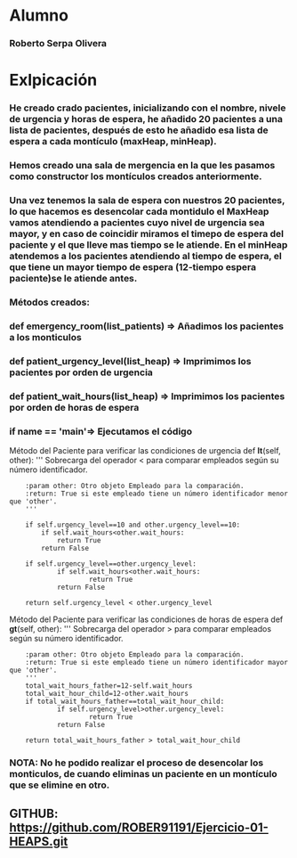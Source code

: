 # Alumno
### Roberto Serpa Olivera


# Exlpicación

### He creado crado pacientes, inicializando con el nombre, nivele de urgencia y horas de espera, he añadido 20 pacientes a una lista de pacientes, después de esto he añadido esa lista de espera a cada montículo (maxHeap, minHeap).
### Hemos creado una sala de mergencia en la que les pasamos como constructor los montículos creados anteriormente.

### Una vez tenemos la sala de espera con nuestros 20 pacientes, lo que hacemos es desencolar cada montidulo el MaxHeap vamos atendiendo a pacientes cuyo nivel de urgencia sea mayor, y en caso de coincidir miramos el timepo de espera del paciente y el que lleve mas tiempo se le atiende. En el minHeap atendemos a los pacientes atendiendo al tiempo de espera, el que tiene un mayor tiempo de espera (12-tiempo espera paciente)se le atiende antes.

### Métodos creados:
### def emergency_room(list_patients) => Añadimos los pacientes a los monticulos
### def patient_urgency_level(list_heap) => Imprimimos los pacientes por orden de urgencia
### def patient_wait_hours(list_heap) => Imprimimos los pacientes por orden de horas de espera
### if __name__ == '__main__'=> Ejecutamos el código

Método del Paciente para verificar las condiciones de urgencia
    def __lt__(self, other):
        '''
        Sobrecarga del operador < para comparar empleados según su número identificador.

        :param other: Otro objeto Empleado para la comparación.
        :return: True si este empleado tiene un número identificador menor que 'other'.
        '''

        if self.urgency_level==10 and other.urgency_level==10:
            if self.wait_hours<other.wait_hours:
                return True
            return False
        
        if self.urgency_level==other.urgency_level:
                if self.wait_hours<other.wait_hours:
                        return True
                return False
				
        return self.urgency_level < other.urgency_level


Método del Paciente para verificar las condiciones de horas de espera
    def __gt__(self, other):
        '''
        Sobrecarga del operador > para comparar empleados según su número identificador.

        :param other: Otro objeto Empleado para la comparación.
        :return: True si este empleado tiene un número identificador mayor que 'other'.
        '''
        total_wait_hours_father=12-self.wait_hours
        total_wait_hour_child=12-other.wait_hours
        if total_wait_hours_father==total_wait_hour_child:
                if self.urgency_level>other.urgency_level:
                        return True
                return False
        
        return total_wait_hours_father > total_wait_hour_child

### NOTA: No he podido realizar el proceso de desencolar los monticulos, de cuando eliminas un paciente en un montículo que se elimine en otro.

## GITHUB: https://github.com/ROBER91191/Ejercicio-01-HEAPS.git